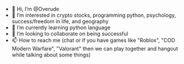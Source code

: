 - 👋 Hi, I’m @Overude
- 👀 I’m interested in crypto stocks, programming python, psychology, success/freedom in life, and geography
- 🌱 I’m currently learning python language
- 💞️ I’m looking to collaborate on being successful
- 📫 How to reach me (chat or if you have games like "Roblox", "COD Modern Warfare", "Valorant" then we can play together and hangout while talking about some things)

<!---
Overude/Overude is a ✨ special ✨ repository because its `README.md` (this file) appears on your GitHub profile.
You can click the Preview link to take a look at your changes.
--->

